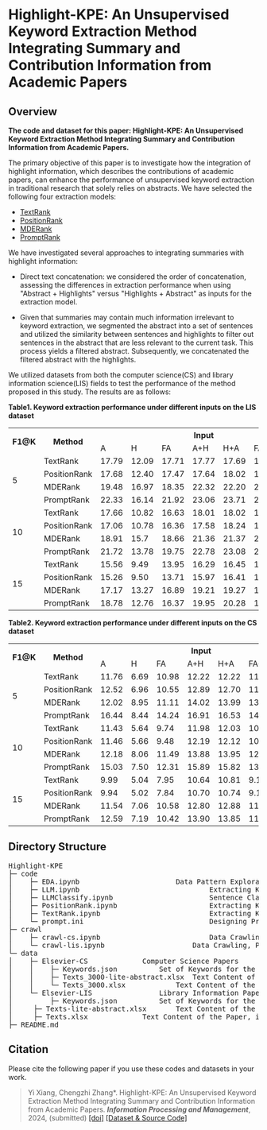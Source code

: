 # Highlight-KPE: An Unsupervised Keyword Extraction Method Integrating Summary and Contribution Information from Academic Papers

## Overview
<b> The code and dataset for this paper: Highlight-KPE: An Unsupervised Keyword Extraction Method Integrating Summary and Contribution Information from Academic Papers.</b> 

The primary objective of this paper is to investigate how the integration of highlight information, which describes the contributions of academic papers, can enhance the performance of unsupervised keyword extraction in traditional research that solely relies on abstracts. We have selected the following four extraction models:
  - [TextRank](https://aclanthology.org/W04-3252/)
  - [PositionRank](https://aclanthology.org/P17-1102/)
  - [MDERank](https://aclanthology.org/2022.findings-acl.34/)
  - [PromptRank](https://aclanthology.org/2023.acl-long.545/)
    
We have investigated several approaches to integrating summaries with highlight information:

  - Direct text concatenation: we considered the order of concatenation, assessing the differences in extraction performance when using "Abstract + Highlights" versus "Highlights + Abstract" as inputs for the extraction model.

  - Given that summaries may contain much information irrelevant to keyword extraction, we segmented the abstract into a set of sentences and utilized the similarity between sentences and highlights to filter out sentences in the abstract that are less relevant to the current task. This process yields a filtered abstract. Subsequently, we concatenated the filtered abstract with the highlights.

We utilized datasets from both the computer science(CS) and library information science(LIS) fields to test the performance of the method proposed in this study. The results are as follows:

<b>Table1. Keyword extraction performance under different inputs on the LIS dataset</b>
<table>
	<tr>
		<th rowspan="2">F1@K</th>
		<th rowspan="2">Method</th>
		<th colspan="7">Input</th>
	</tr>
	<tr>
		<td>A</td>
		<td>H</td>
		<td>FA</td>
		<td>A+H</td>
		<td>H+A</td>
		<td>FA+H</td>
		<td>H+FA</td>
	</tr>
	<tr>
		<td rowspan="4">5</td>
		<td>TextRank</td>
		<td>17.79</td>
		<td>12.09</td>
		<td>17.71</td>
		<td>17.77</td>
		<td>17.69</td>
		<td>17.53</td>
		<td>17.60</td>
	</tr>
	<tr>
		<td>PositionRank</td>
		<td>17.68</td>
		<td>12.40</td>
		<td>17.47</td>
		<td>17.64</td>
		<td>18.02</td>
		<td>17.55</td>
		<td>17.63</td>	
	</tr>
	<tr>
		<td>MDERank</td>
		<td>19.48</td>
		<td>16.97</td>
		<td>18.35</td>
		<td>22.32</td>
		<td>22.20</td>
		<td>21.37</td>
		<td>21.41</td>	
	</tr>
	<tr>
		<td>PromptRank</td>
		<td>22.33</td>
		<td>16.14</td>
		<td>21.92</td>
		<td>23.06</td>
		<td>23.71</td>
		<td>22.56</td>
		<td>22.49</td>	
	</tr>
	<tr>
		<td rowspan="4">10</td>
		<td>TextRank</td>
		<td>17.66</td>
		<td>10.82</td>
		<td>16.63</td>
		<td>18.01</td>
		<td>18.02</td>
		<td>17.47</td>
		<td>17.51</td>
	</tr>
	<tr>
		<td>PositionRank</td>
		<td>17.06</td>
		<td>10.78</td>
		<td>16.36</td>
		<td>17.58</td>
		<td>18.24</td>
		<td>17.19</td>
		<td>17.28</td>
	</tr>
	<tr>
		<td>MDERank</td>
		<td>18.91</td>
		<td>15.7</td>
		<td>18.66</td>
		<td>21.36</td>
		<td>21.37</td>
		<td>20.69</td>
		<td>20.61</td>		
	</tr>
	<tr>
		<td>PromptRank</td>
		<td>21.72</td>
		<td>13.78</td>
		<td>19.75</td>
		<td>22.78</td>
		<td>23.08</td>
		<td>21.73</td>
		<td>21.68</td>			
	</tr>
	<tr>
		<td rowspan="4">15</td>
		<td>TextRank</td>
		<td>15.56</td>
		<td>9.49</td>
		<td>13.95</td>
		<td>16.29</td>
		<td>16.45</td>
		<td>15.35</td>
		<td>15.31</td>
	</tr>
	<tr>
		<td>PositionRank</td>
		<td>15.26</td>
		<td>9.50</td>
		<td>13.71</td>
		<td>15.97</td>
		<td>16.41</td>
		<td>15.19</td>
		<td>15.16</td>		
	</tr>
	<tr>
		<td>MDERank</td>
		<td>17.17</td>
		<td>13.27</td>
		<td>16.89</td>
		<td>19.21</td>
		<td>19.27</td>
		<td>18.49</td>
		<td>18.52</td>		
	</tr>
	<tr>
		<td>PromptRank</td>
		<td>18.78</td>
		<td>12.76</td>
		<td>16.37</td>
		<td>19.95</td>
		<td>20.28</td>
		<td>18.39</td>
		<td>18.34</td>		
	</tr>
</table>

<b>Table2. Keyword extraction performance under different inputs on the CS dataset</b>
<table>
	<tr>
		<th rowspan="2">F1@K</th>
		<th rowspan="2">Method</th>
		<th colspan="7">Input</th>
	</tr>
	<tr>
		<td>A</td>
		<td>H</td>
		<td>FA</td>
		<td>A+H</td>
		<td>H+A</td>
		<td>FA+H</td>
		<td>H+FA</td>
	</tr>
	<tr>
		<td rowspan="4">5</td>
		<td>TextRank</td>
		<td>11.76</td>
		<td>6.69</td>
		<td>10.98</td>
		<td>12.22</td>
		<td>12.22</td>
		<td>11.31</td>
		<td>11.40</td>
	</tr>
	<tr>
		<td>PositionRank</td>
		<td>12.52</td>
		<td>6.96</td>
		<td>10.55</td>
		<td>12.89</td>
		<td>12.70</td>
		<td>11.32</td>
		<td>11.45</td>
	</tr>
	<tr>
		<td>MDERank</td>
		<td>12.02</td>
		<td>8.95</td>
		<td>11.11</td>
		<td>14.02</td>
		<td>13.99</td>
		<td>13.07</td>
		<td>12.88</td>
	</tr>
	<tr>
		<td>PromptRank</td>
		<td>16.44</td>
		<td>8.44</td>
		<td>14.24</td>
		<td>16.91</td>
		<td>16.53</td>
		<td>14.84</td>
		<td>14.53</td>
	</tr>
	<tr>
		<td rowspan="4">10</td>
		<td>TextRank</td>
		<td>11.43</td>
		<td>5.64</td>
		<td>9.74</td>
		<td>11.98</td>
		<td>12.03</td>
		<td>10.90</td>
		<td>10.92</td>
	</tr>
	<tr>
		<td>PositionRank</td>
		<td>11.46</td>
		<td>5.66</td>
		<td>9.48</td>
		<td>12.19</td>
		<td>12.12</td>
		<td>10.64</td>
		<td>10.64</td>
	</tr>
	<tr>
		<td>MDERank</td>
		<td>12.18</td>
		<td>8.06</td>
		<td>11.49</td>
		<td>13.88</td>
		<td>13.95</td>
		<td>12.76</td>
		<td>12.91</td>
	</tr>
	<tr>
		<td>PromptRank</td>
		<td>15.03</td>
		<td>7.50</td>
		<td>12.31</td>
		<td>15.89</td>
		<td>15.82</td>
		<td>13.80</td>
		<td>13.64</td>
	</tr>
	<tr>
		<td rowspan="4">15</td>
		<td>TextRank</td>
		<td>9.99</td>
		<td>5.04</td>
		<td>7.95</td>
		<td>10.64</td>
		<td>10.81</td>
		<td>9.18</td>
		<td>9.18</td>
	</tr>
	<tr>
		<td>PositionRank</td>
		<td>9.94</td>
		<td>5.02</td>
		<td>7.84</td>
		<td>10.70</td>
		<td>10.74</td>
		<td>9.10</td>
		<td>9.10</td>
	</tr>
	<tr>
		<td>MDERank</td>
		<td>11.54</td>
		<td>7.06</td>
		<td>10.58</td>
		<td>12.80</td>
		<td>12.88</td>
		<td>11.71</td>
		<td>11.69</td>
	</tr>
	<tr>
		<td>PromptRank</td>
		<td>12.59</td>
		<td>7.19</td>
		<td>10.42</td>
		<td>13.90</td>
		<td>13.85</td>
		<td>11.69</td>
		<td>11.60</td>
	</tr>
</table>

## Directory Structure
<pre>
Highlight-KPE
├─ code
│    ├─ EDA.ipynb		                Data Pattern Exploration, Result Analysis, and Visualization
│    ├─ LLM.ipynb                               Extracting Keywords Using Large Language Models
│    ├─ LLMClassify.ipynb                       Sentence Classify Using Large Language Models
│    ├─ PositionRank.ipynb                      Extracting Keywords Using PositionRank
│    ├─ TextRank.ipynb                          Extracting Keywords Using TextRank
│    └─ prompt.ini                              Designing Prompt Templates for Keyword Extraction Using Large Language Models
├─ crawl
│    ├─ crawl-cs.ipynb                          Data Crawling, Preprocessing, and Consolidation in the Field of Computer Science Research Papers
│    └─ crawl-lis.ipynb		                Data Crawling, Preprocessing, and Consolidation in the Field of Library Information Science Research Papers
└─ data
│    ├─ Elsevier-CS				Computer Science Papers
│    │    ├─ Keywords.json			Set of Keywords for the Paper	
│    │    ├─ Texts_3000-lite-abstract.xlsx	Text Content of the Paper, including the filter abstract and highlight
│    │    └─ Texts_3000.xlsx			Text Content of the Paper, including the abstract and highlight
│    └─ Elsevier-LIS				Library Information Papers
│    	  ├─ Keywords.json			Set of Keywords for the Paper
│	  ├─ Texts-lite-abstract.xlsx		Text Content of the Paper, including the filter abstract and highlight
│	  ├─ Texts.xlsx				Text Content of the Paper, including the abstract and highlight
├─ README.md
</pre>

## Citation
Please cite the following paper if you use these codes and datasets in your work.

> Yi Xiang, Chengzhi Zhang\*. Highlight-KPE: An Unsupervised Keyword Extraction Method Integrating Summary and Contribution Information from Academic Papers. ***Information Processing and Management***, 2024, (submitted)  [[doi]]() [[Dataset & Source Code]](https://github.com/xiangyi-njust/Highlight-KPE)
